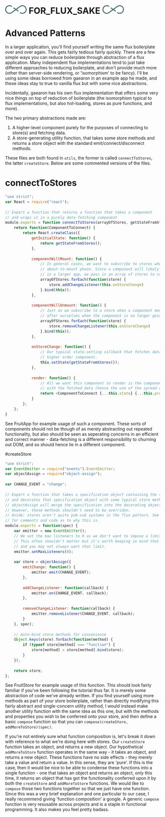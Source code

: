 # ![flux logo](/assets/img/flux_logo_fandc.png) FOR_FLUX_SAKE ![flux logo](/assets/img/flux_logo_fandc.png)

# Advanced Patterns

In a larger application, you'll find yourself writing the same flux boilerplate over and over again. This gets fairly tedious fairly quickly. There are a few simple ways you can reduce boilerplate through abstraction of a flux application. Many independent flux implementations tend to just take different approaches to reducing boilerplate, and don't provide much more (other than server-side rendering, or 'isomorphism' to be fancy). I'll be using some ideas borrowed from gaearon in an example app he made, and these ideas stay to true to vanilla flux but with some nice abstractions.

Incidentally, gaearon has his own flux implementation that offers some very nice things on top of reduction of boilerplate (the isomorphism typical to flux implementations, but also hot-loading, stores as pure functions, and more).

The two primary abstractions made are:
1. A higher-level component purely for the purposes of connecting to store(s) and fetching data.
2. A store-generating utility function, that takes some store methods and returns a store object with the standard emit/connect/disconnect methods.

These files are both found in `utils`, the former is called `connectToStores`, the latter `createStore`. Below are some commented versions of the files.

# connectToStores

```js
"use strict";
var React = require("react");

// Export a function that returns a function that takes a component
// and wraps it in a purely data-fetching component
module.exports = function connectToStores(arrayOfStores, getStateFromStores) {
	return function(ComponentToConnect) {
		return React.createClass({
			getInitialState: function() {
				return getStateFromStores();
			},

			componentWillMount: function() {
				// In general cases, we want to subscribe to stores when the component is in the
				// about-to-mount phase. Since a component will likely be subscribing to multiple stores
				// in a larger app, we pass in an array of stores to connect to.
				arrayOfStores.forEach(function(store) {
					store.addChangeListener(this.onStoreChange)
				}.bind(this));
			},

			componentWillUnmount: function() {
				// Just as we subscribe to a store when a component mounts, we also want to clean up
				// after ourselves when the component is no longer going to be mounted in the page.
				arrayOfStores.forEach(function(store) {
					store.removeChangeListener(this.onStoreChange)
				}.bind(this));
			},

			onStoreChange: function() {
				// Our typical state-setting callback that fetches data using a getState function passed in to the
				// higher order component.
				this.setState(getStateFromStores());
			},

			render: function() {
				// All we want this component to render is the component that we passed in, but
				// with the fetched data (hence the use of the spread operator)
				return <ComponentToConnect {...this.state} {...this.props} />;
			}
		};
	};
}
```

See FruitApp for example usage of such a component. These sorts of components should not be though of as merely abstracting out repeated functionality, but also should be seen as seperating concerns in an efficient and correct manner - data-fetching is a different responsibility to churning out DOM, and so should hence lie in a different component.

#createStore

```js
"use strict";
var EventEmitter = require("events").EventEmitter;
var objectAssign = require("object-assign");

var CHANGE_EVENT = "change";

// Export a function that takes a specification object containing the store's methods
// and decorates that specification object with some typical store methods.
// objectAssign will merge the specification into the decorating object, with the spec taking precedence.
// However, these methods shouldn't need to be overriden.
// Aside: stores aren't quite pub-sub systems in the flux pattern. See the facebook dispatcher's source code
// for comments and code as to why this is.
module.exports = function(spec) {
	var emitter = new EventEmitter();
	// We set the max listeners to 0 as we don't want to impose a limit on the number of listeners.
	// This often shouldn't matter but it's worth keeping in mind that there is a default limit of 10,
	// and you may not always want that limit.
	emitter.setMaxListeners(0);

	var store = objectAssign({
		emitChange: function() {
			emitter.emit(CHANGE_EVENT);
		},

		addChangeListener: function(callback) {
			emitter.on(CHANGE_EVENT, callback);
		},

		removeChangeListener: function(callback) {
			emitter.removeListener(CHANGE_EVENT, callback);
		}
	}, spec);

	// Auto-bind store methods for convenience
	Object.keys(store).forEach(function(method) {
		if (typeof store[method] === "function") {
			store[method] = store[method].bind(store);
		}
	});

	return store;
};
```

See FruitStore for example usage of this function.
This should look fairly familiar if you've been following the tutorial thus far. It is merely some abstraction of code we've already written.
If you find yourself using more methods as part of your store boilerplate, rather than directly modifying this fairly abstract and single-concern utility method, I would instead make another utility function with the same idea as this one, but with the methods and properties you wish to be conferred onto your store, and then define a basic `compose` function so that you can `compose(createStore, addMoreToStore)(spec)`.

If you're not entirely sure what function composition is, let's break it down with reference to what we're doing here with stores. Our `createStore` function takes an object, and returns a new object. Our hypothetical `addMoreToStore` function operates in the same way - it takes an object, and returns a new object. These functions have no side effects - they merely take a value and return a value. In this sense, they are 'pure'. If this is the case, then it would be nice to be able to condense these functions into a single function - one that takes an object and returns an object, only this time, it returns an object that has got the functionality conferred upon it by both the `createStore` and `addMoreToStore` functions. We would like to `compose` those two functions together so that we just have one function.
Since this was a very brief explanation and one particular to our case, I really recommend giving 'function composition' a google. A generic `compose` function is very resusable across projects and is a staple in functional programming. It also makes you feel pretty badass.
